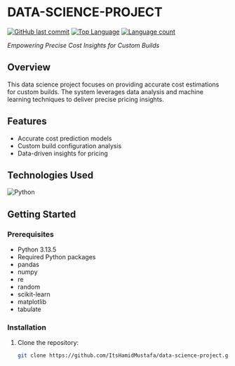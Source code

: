 # DATA-SCIENCE-PROJECT

[![GitHub last commit](https://img.shields.io/github/last-commit/ItsHamidMustafa/data-science-project?style=flat&logo=git&logoColor=white&color=0080ff)](https://github.com/ItsHamidMustafa/data-science-project/commits/main)
[![Top Language](https://img.shields.io/github/languages/top/ItsHamidMustafa/data-science-project?style=flat&color=0080ff)](https://github.com/ItsHamidMustafa/data-science-project)
[![Language count](https://img.shields.io/github/languages/count/ItsHamidMustafa/data-science-project?style=flat&color=0080ff)](https://github.com/ItsHamidMustafa/data-science-project)

*Empowering Precise Cost Insights for Custom Builds*

## Overview

This data science project focuses on providing accurate cost estimations for custom builds. The system leverages data analysis and machine learning techniques to deliver precise pricing insights.

## Features

- Accurate cost prediction models
- Custom build configuration analysis
- Data-driven insights for pricing

## Technologies Used

![Python](https://img.shields.io/badge/Python-3776AB.svg?style=flat&logo=Python&logoColor=white)

## Getting Started

### Prerequisites

- Python 3.13.5
- Required Python packages
- pandas
- numpy
- re
- random
- scikit-learn
- matplotlib
- tabulate

### Installation

1. Clone the repository:
   ```bash
   git clone https://github.com/ItsHamidMustafa/data-science-project.git
